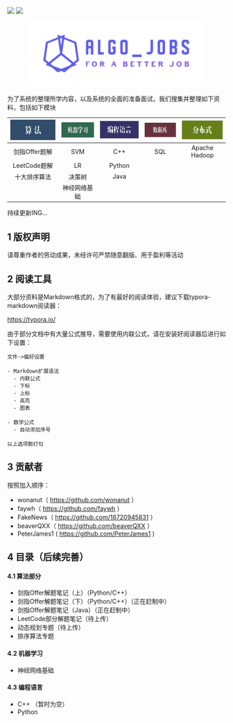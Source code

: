 [![](https://img.shields.io/badge/CSDN-千皣的博客-red)](https://blog.csdn.net/qq_26822029)  [![](https://img.shields.io/badge/contributors-5-green)](#贡献者)

<div align='center'>
<img src="./imgs/logo.png" style="zoom:80%;" />
</div> 



为了系统的整理所学内容，以及系统的全面的准备面试，我们搜集并整理如下资料，包括如下模块


| ![](./imgs/algo.jpg) | ![](./imgs/ml.jpg) | ![](./imgs/coding.jpg) | ![](./imgs/db.jpg) | ![](./imgs/dist.jpg) |
| :------------------: | :----------------: | :--------------------: | :----------------: | :------------------: |
|    剑指Offer题解     |        SVM         |          C++           |        SQL         |    Apache Hadoop     |
|     LeetCode题解     |         LR         |         Python         |                    |                      |
|     十大排序算法     |       决策树       |          Java          |                    |                      |
|                      |    神经网络基础    |                        |                    |                      |


持续更新ING...



## 1 版权声明

请尊重作者的劳动成果，未经许可严禁随意翻版、用于盈利等活动



## 2 阅读工具

大部分资料是Markdown格式的，为了有最好的阅读体验，建议下载typora-markdown阅读器：

https://typora.io/

由于部分文档中有大量公式推导，需要使用内联公式，请在安装好阅读器后进行如下设置：

```
文件->偏好设置

- Markdown扩展语法
  - 内联公式
  - 下标
  - 上标
  - 高亮
  - 图表

- 数学公式
  - 自动添加序号

以上选项都打勾
```



## 3 贡献者

按照加入顺序：

- wonanut（ https://github.com/wonanut ）
- faywh（ https://github.com/faywh ）
- FakeNews（ https://github.com/18720945831 ）
- beaverQXX（ https://github.com/beaverQXX ）
- PeterJames1 ( https://github.com/PeterJames1 )



## 4 目录（后续完善）

#### 4.1 算法部分
- 剑指Offer解题笔记（上）（Python/C++）
- 剑指Offer解题笔记（下）（Python/C++）（正在赶制中）
- 剑指Offer解题笔记（Java）（正在赶制中）
- LeetCode部分解题笔记（待上传）
- 动态规划专题（待上传）
- 排序算法专题



#### 4.2 机器学习
- 神经网络基础



#### 4.3 编程语言

- C++ （暂时为空）
- Python